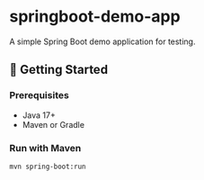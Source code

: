 # springboot-demo-app

A simple Spring Boot demo application for testing.

## 🚀 Getting Started

### Prerequisites
- Java 17+
- Maven or Gradle

### Run with Maven
```bash
mvn spring-boot:run
